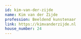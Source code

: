 ```yaml
---
id: kim-van-der-zijde
name: Kim van der Zijde
profession: Beeldend kunstenaar
link: https://kimvanderzijde.nl
house_number: 24
---
```

